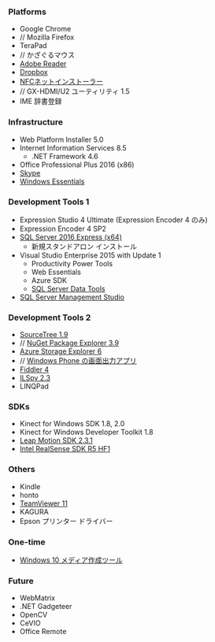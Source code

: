 ### Platforms
* Google Chrome
* // Mozilla Firefox
* TeraPad
* // かざぐるマウス
* [Adobe Reader](https://get.adobe.com/jp/reader/)
* [Dropbox](https://www.dropbox.com/)
* [NFCネットインストーラー](http://www.sony.co.jp/Products/felica/consumer/download/netinstaller.html)
* // GX-HDMI/U2 ユーティリティ 1.5
* IME 辞書登録

### Infrastructure
* Web Platform Installer 5.0
* Internet Information Services 8.5
  * .NET Framework 4.6
* Office Professional Plus 2016 (x86)
* [Skype](http://www.skype.com/)
* [Windows Essentials](http://windows.microsoft.com/ja-jp/windows-live/essentials)

### Development Tools 1
* Expression Studio 4 Ultimate (Expression Encoder 4 のみ)
* Expression Encoder 4 SP2
* [SQL Server 2016 Express (x64)](https://www.microsoft.com/ja-JP/download/details.aspx?id=52679)
  * 新規スタンドアロン インストール
* Visual Studio Enterprise 2015 with Update 1
  * Productivity Power Tools
  * Web Essentials
  * Azure SDK
  * [SQL Server Data Tools](https://msdn.microsoft.com/ja-JP/library/mt204009.aspx)
* [SQL Server Management Studio](https://msdn.microsoft.com/ja-jp/library/mt238290.aspx)

### Development Tools 2
* [SourceTree 1.9](http://www.sourcetreeapp.com/)
* // [NuGet Package Explorer 3.9](http://npe.codeplex.com/)
* [Azure Storage Explorer 6](http://azurestorageexplorer.codeplex.com/)
* // [Windows Phone の画面出力アプリ](http://www.microsoft.com/ja-jp/download/details.aspx?id=42648)
* [Fiddler 4](http://www.telerik.com/fiddler)
* [ILSpy 2.3](http://ilspy.net/)
* LINQPad

### SDKs
* Kinect for Windows SDK 1.8, 2.0
* Kinect for Windows Developer Toolkit 1.8
* [Leap Motion SDK 2.3.1](https://developer.leapmotion.com/)
* [Intel RealSense SDK R5 HF1](https://software.intel.com/en-us/intel-realsense-sdk)

### Others
* Kindle
* honto
* [TeamViewer 11](https://www.teamviewer.com/)
* KAGURA
* Epson プリンター ドライバー

### One-time
* [Windows 10 メディア作成ツール](https://www.microsoft.com/ja-jp/software-download/windows10)

### Future
* WebMatrix
* .NET Gadgeteer
* OpenCV
* CeVIO
* Office Remote
